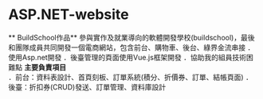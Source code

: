# ASP.NET-website
** BuildSchool作品** 
參與實作及就業導向的軟體開發學校(buildschool)，最後和團隊成員共同開發一個電商網站，包含前台、購物車、後台、綠界金流串接
．使用Asp.net開發
．後臺管理的頁面使用Vue.js框架開發
．協助我的組員技術困難點
**主要負責項目**  
．前台：資料表設計、首頁刻板、訂單系統(積分、折價券、訂單、結帳頁面)
．後臺：折扣券(CRUD)發送、訂單管理、資料庫設計



